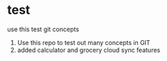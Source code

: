 # test
use this test git concepts

1. Use this repo to test out many concepts in GIT 
2. added calculator and grocery cloud sync features

